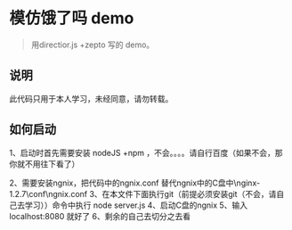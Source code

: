 # 模仿饿了吗 demo

> 用directior.js +zepto 写的 demo。
## 说明

  此代码只用于本人学习，未经同意，请勿转载。

## 如何启动
  1、启动时首先需要安装 nodeJS +npm ，不会。。。。请自行百度（如果不会，那你就不用往下看了）

  2、需要安装ngnix，把代码中的ngnix.conf 替代ngnix中的C盘中\nginx-1.2.7\conf\ngnix.conf
  3、在本文件下面执行git（前提必须安装git（不会，请自己去学习））命令中执行 node server.js
  4、启动C盘的ngnix
  5、输入localhost:8080 就好了
  6、剩余的自己去切分之去看





